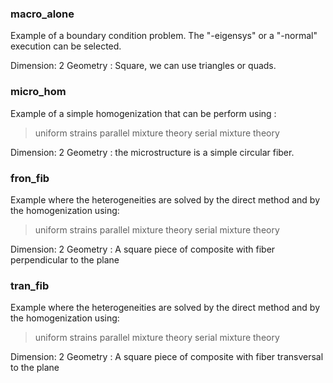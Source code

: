 ### macro_alone

Example of a boundary condition problem. 
The "-eigensys" or a "-normal" execution can be selected.

Dimension: 2
Geometry : Square, we can use triangles or quads.

### micro_hom

Example of a simple homogenization that can be perform using :

  >  uniform strains 
  >  parallel mixture theory 
  >  serial mixture theory 

Dimension: 2
Geometry : the microstructure is a simple circular fiber.

### fron_fib

Example where the heterogeneities are solved by the direct method and by the homogenization using:

  >  uniform strains 
  >  parallel mixture theory 
  >  serial mixture theory 

Dimension: 2
Geometry : A square piece of composite with fiber perpendicular to the plane

### tran_fib

Example where the heterogeneities are solved by the direct method and by the homogenization using:

  >  uniform strains 
  >  parallel mixture theory 
  >  serial mixture theory 

Dimension: 2
Geometry : A square piece of composite with fiber transversal to the plane

